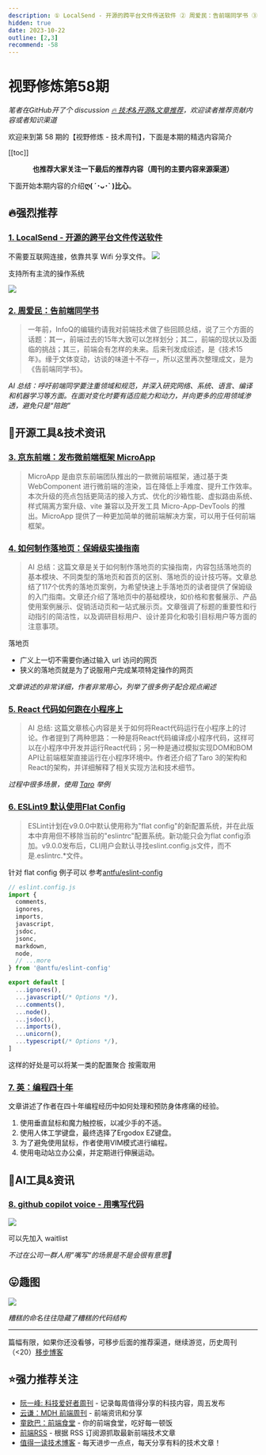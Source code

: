 ```yaml
---
description: ① LocalSend - 开源的跨平台文件传送软件 ② 周爱民：告前端同学书 ③ 京东前端：发布微前端框架 MicroApp ④ 如何制作落地页：保姆级实操指南 ⑤ React 代码如何跑在小程序上 ⑥ ESLint9 默认使用Flat Config ⑦ 英：编程四十年 ⑧ github copilot voice - 用嘴写代码
hidden: true
date: 2023-10-22
outline: [2,3]
recommend: -58
---
```


# 视野修炼第58期
*笔者在GitHub开了个 discussion [🔥 技术&开源&文章推荐](https://github.com/ATQQ/sugar-blog/discussions/123)，欢迎读者推荐贡献内容或者知识渠道*

欢迎来到第 58 期的【视野修炼 - 技术周刊】，下面是本期的精选内容简介

[[toc]]

<center>

**​也推荐大家关注一下最后的推荐内容（周刊的主要内容来源渠道）**
</center>

下面开始本期内容的介绍**ღ( ´･ᴗ･` )比心**。
## 🔥强烈推荐
### [1. LocalSend - 开源的跨平台文件传送软件](https://localsend.org/#/download)

不需要互联网连接，依靠共享 Wifi 分享文件。
![](https://img.cdn.sugarat.top/mdImg/MTY5Nzk2MTcxOTkzOA==697961719938)

支持所有主流的操作系统

![](https://img.cdn.sugarat.top/mdImg/MTY5Nzk2MTQ2Mjk1Ng==697961462956)


### [2. 周爱民：告前端同学书](https://mp.weixin.qq.com/s/MuZUjmm3X199_O5qgEJHWw)
>一年前，InfoQ的编辑约请我对前端技术做了些回顾总结，说了三个方面的话题：其一，前端过去的15年大致可以怎样划分；其二，前端的现状以及面临的挑战；其三，前端会有怎样的未来。后来刊发成综述，是《技术15年》。缘于文体变动，访谈的味道十不存一，所以这里再次整理成文，是为《告前端同学书》。

*AI 总结：呼吁前端同学要注重领域和规范，并深入研究网络、系统、语言、编译和机器学习等方面。在面对变化时要有适应能力和动力，并向更多的应用领域渗透，避免只是“陪跑”*

## 🔧开源工具&技术资讯
### [3. 京东前端：发布微前端框架 MicroApp](https://mp.weixin.qq.com/s?__biz=MjM5MTA1MjAxMQ%3D%3D&mid=2651266459&idx=1&sn=10a46d29b008f0b8a38145c3f1d4bee6&chksm=bd48c41f8a3f4d09e3e6bbd035f4589d7c4c416738a69a59acb639c0300444a350e41e97ad3c#rd)
>MicroApp 是由京东前端团队推出的一款微前端框架，通过基于类 WebComponent 进行微前端的渲染，旨在降低上手难度、提升工作效率。本次升级的亮点包括更简洁的接入方式、优化的沙箱性能、虚拟路由系统、样式隔离方案升级、vite 兼容以及开发工具 Micro-App-DevTools 的推出。MicroApp 提供了一种更加简单的微前端解决方案，可以用于任何前端框架。


### [4. 如何制作落地页：保姆级实操指南](https://www.bmms.me/blog/landing-page#%E4%BB%80%E4%B9%88%E6%98%AF%E8%90%BD%E5%9C%B0%E9%A1%B5)

>AI 总结：这篇文章是关于如何制作落地页的实操指南，内容包括落地页的基本模块、不同类型的落地页和首页的区别、落地页的设计技巧等。文章总结了117个优秀的落地页案例，为希望快速上手落地页的读者提供了保姆级的入门指南。文章还介绍了落地页中的基础模块，如价格和套餐展示、产品使用案例展示、促销活动页和一站式展示页。文章强调了标题的重要性和行动指引的简洁性，以及调研目标用户、设计差异化和吸引目标用户等方面的注意事项。

落地页
* 广义上一切不需要你通过输入 url 访问的网页
* 狭义的落地页就是为了说服用户完成某项特定操作的网页

*文章讲述的非常详细，作者非常用心，列举了很多例子配合观点阐述*

### [5. React 代码如何跑在小程序上](https://mp.weixin.qq.com/s/134VAXPJczElvdYzNFcHhA)
>AI 总结: 这篇文章核心内容是关于如何将React代码运行在小程序上的讨论。作者提到了两种思路：一种是将React代码编译成小程序代码，这样可以在小程序中开发并运行React代码；另一种是通过模拟实现DOM和BOM API让前端框架直接运行在小程序环境中。作者还介绍了Taro 3的架构和React的架构，并详细解释了相关实现方法和技术细节。

*过程中很多场景，使用 [Taro](https://docs.taro.zone/docs/) 举例*

### [6. ESLint9 默认使用Flat Config](https://eslint.org/blog/2023/10/flat-config-rollout-plans/)
>ESLint计划在v9.0.0中默认使用称为"flat config"的新配置系统，并在此版本中弃用但不移除当前的"eslintrc"配置系统。新功能只会为flat config添加。v9.0.0发布后，CLI用户会默认寻找eslint.config.js文件，而不是.eslintrc.*文件。

针对 flat config 例子可以 参考[antfu/eslint-config](https://github.com/antfu/eslint-config)

```ts
// eslint.config.js
import {
  comments,
  ignores,
  imports,
  javascript,
  jsdoc,
  jsonc,
  markdown,
  node,
  // ...more
} from '@antfu/eslint-config'

export default [
  ...ignores(),
  ...javascript(/* Options */),
  ...comments(),
  ...node(),
  ...jsdoc(),
  ...imports(),
  ...unicorn(),
  ...typescript(/* Options */),
]
```
这样的好处是可以将某一类的配置聚合 按需取用

### [7. 英：编程四十年](https://fabiensanglard.net/40/index.html)
文章讲述了作者在四十年编程经历中如何处理和预防身体疼痛的经验。
1. 使用垂直鼠标和魔力触控板，以减少手的不适。
2. 使用人体工学键盘，最终选择了Ergodox EZ键盘。
3. 为了避免使用鼠标，作者使用VIM模式进行编程。
4. 使用电动站立办公桌，并定期进行伸展运动。

## 🤖AI工具&资讯
### [8. github copilot voice - 用嘴写代码](https://githubnext.com/projects/copilot-voice)

![](https://img.cdn.sugarat.top/mdImg/MTY5Nzk2MTEzOTk0Mg==697961139942)

可以先加入 waitlist

*不过在公司一群人用”嘴写“的场景是不是会很有意思🤭*

## 😛趣图
![](https://img.cdn.sugarat.top/mdImg/MTY5Nzk1NDcxMjUzNQ==697954712535)

*糟糕的命名往往隐藏了糟糕的代码结构*


---

篇幅有限，如果你还没看够，可移步后面的推荐渠道，继续游览，历史周刊（<20）[移步博客](https://sugarat.top/weekly/index.html)

## ⭐️强力推荐关注
* [阮一峰: 科技爱好者周刊](https://www.ruanyifeng.com/blog/archives.html) - 记录每周值得分享的科技内容，周五发布
* [云谦：MDH 前端周刊](https://www.yuque.com/chencheng/mdh-weekly) - 前端资讯和分享
* [童欧巴：前端食堂](https://github.com/Geekhyt/weekly) - 你的前端食堂，吃好每一顿饭
* [前端RSS](https://fed.chanceyu.com/) - 根据 RSS 订阅源抓取最新前端技术文章
* [值得一读技术博客](https://daily-blog.chlinlearn.top/) - 每天进步一点点，每天分享有料的技术文章！
